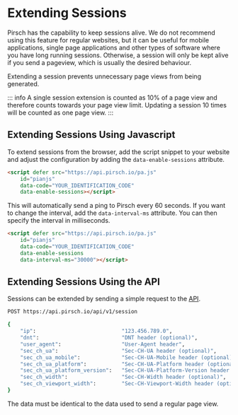 # Extending Sessions

Pirsch has the capability to keep sessions alive. We do not recommend using this feature for regular websites, but it can be useful for mobile applications, single page applications and other types of software where you have long running sessions. Otherwise, a session will only be kept alive if you send a pageview, which is usually the desired behaviour.

Extending a session prevents unnecessary page views from being generated.

::: info
A single session extension is counted as 10% of a page view and therefore counts towards your page view limit. Updating a session 10 times will be counted as one page view.
:::

## Extending Sessions Using Javascript

To extend sessions from the browser, add the script snippet to your website and adjust the configuration by adding the `data-enable-sessions` attribute.

```html
<script defer src="https://api.pirsch.io/pa.js"
    id="pianjs"
    data-code="YOUR_IDENTIFICATION_CODE"
    data-enable-sessions></script>
```

This will automatically send a ping to Pirsch every 60 seconds. If you want to change the interval, add the `data-interval-ms` attribute. You can then specify the interval in milliseconds.

```html
<script defer src="https://api.pirsch.io/pa.js"
    id="pianjs"
    data-code="YOUR_IDENTIFICATION_CODE"
    data-enable-sessions
    data-interval-ms="30000"></script>
```

## Extending Sessions Using the API

Sessions can be extended by sending a simple request to the [API](/api-sdks/api).

```Bash
POST https://api.pirsch.io/api/v1/session

{
    "ip":                           "123.456.789.0",
    "dnt":                          "DNT header (optional)",
    "user_agent":                   "User-Agent header",
    "sec_ch_ua":                    "Sec-CH-UA header (optional)",
	"sec_ch_ua_mobile":             "Sec-CH-UA-Mobile header (optional)",
	"sec_ch_ua_platform":           "Sec-CH-UA-Platform header (optional)",
	"sec_ch_ua_platform_version":   "Sec-CH-UA-Platform-Version header (optional)",
	"sec_ch_width":                 "Sec-CH-Width header (optional)",
    "sec_ch_viewport_width":        "Sec-CH-Viewport-Width header (optional)"
}
```

The data must be identical to the data used to send a regular page view.
